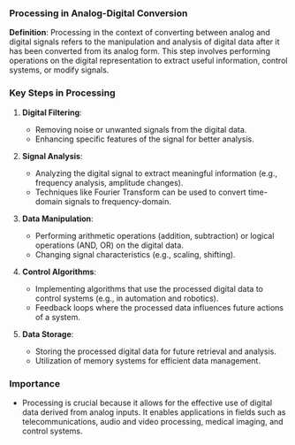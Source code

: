 ### Processing in Analog-Digital Conversion

**Definition**: Processing in the context of converting between analog and digital signals refers to the manipulation and analysis of digital data after it has been converted from its analog form. This step involves performing operations on the digital representation to extract useful information, control systems, or modify signals.

### Key Steps in Processing

1. **Digital Filtering**:
    
    - Removing noise or unwanted signals from the digital data.
    - Enhancing specific features of the signal for better analysis.
2. **Signal Analysis**:
    
    - Analyzing the digital signal to extract meaningful information (e.g., frequency analysis, amplitude changes).
    - Techniques like Fourier Transform can be used to convert time-domain signals to frequency-domain.
3. **Data Manipulation**:
    
    - Performing arithmetic operations (addition, subtraction) or logical operations (AND, OR) on the digital data.
    - Changing signal characteristics (e.g., scaling, shifting).
4. **Control Algorithms**:
    
    - Implementing algorithms that use the processed digital data to control systems (e.g., in automation and robotics).
    - Feedback loops where the processed data influences future actions of a system.
5. **Data Storage**:
    
    - Storing the processed digital data for future retrieval and analysis.
    - Utilization of memory systems for efficient data management.

### Importance

- Processing is crucial because it allows for the effective use of digital data derived from analog inputs. It enables applications in fields such as telecommunications, audio and video processing, medical imaging, and control systems.